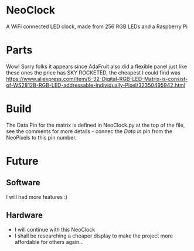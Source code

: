 # NeoClock
A WiFi connected LED clock, made from 256 RGB LEDs and a Raspberry Pi

# Parts
Wow! Sorry folks it appears since AdaFruit also did a flexible panel just like these ones the price has SKY ROCKETED,
the cheapest I could find was https://www.aliexpress.com/item/8-32-Digital-RGB-LED-Matrix-is-consist-of-WS2812B-RGB-LED-addressable-Individually-Pixel/32350495942.html

# Build
The Data Pin for the matrix is defined in NeoClock.py at the top of the file, see the comments for more details - connec the *Data* *In* pin from the NeoPixels to this pin number. 

# Future
## Software
I will had more features :)

## Hardware
 * I will continue with this NeoClock
 * I shall be researching a cheaper display to make the project more affordable for others again...
